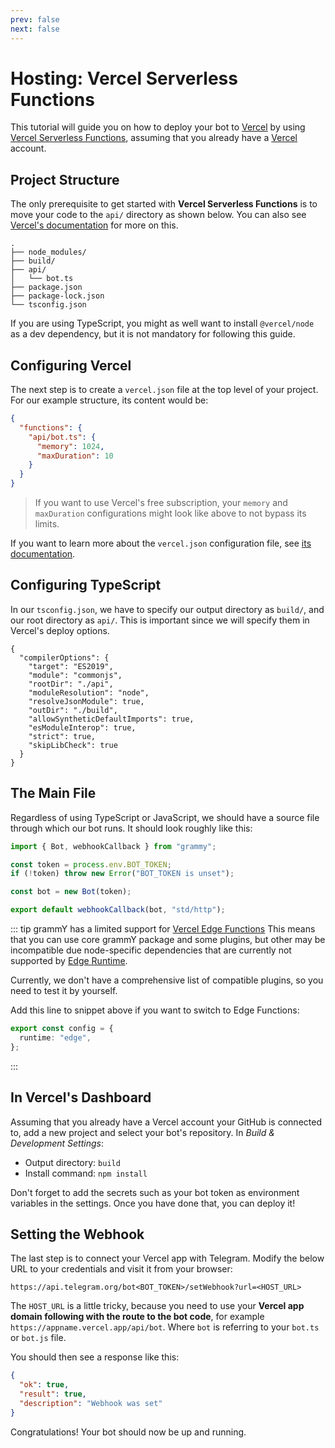 ```yaml
---
prev: false
next: false
---
```


# Hosting: Vercel Serverless Functions

This tutorial will guide you on how to deploy your bot to [Vercel](https://vercel.com/) by using [Vercel Serverless Functions](https://vercel.com/docs/functions/serverless-functions), assuming that you already have a [Vercel](https://vercel.com) account.

## Project Structure

The only prerequisite to get started with **Vercel Serverless Functions** is to move your code to the `api/` directory as shown below.
You can also see [Vercel's documentation](https://vercel.com/docs/functions/serverless-functions/quickstart) for more on this.

```asciiart:no-line-numbers
.
├── node_modules/
├── build/
├── api/
│   └── bot.ts
├── package.json
├── package-lock.json
└── tsconfig.json
```

If you are using TypeScript, you might as well want to install `@vercel/node` as a dev dependency, but it is not mandatory for following this guide.

## Configuring Vercel

The next step is to create a `vercel.json` file at the top level of your project.
For our example structure, its content would be:

```json
{
  "functions": {
    "api/bot.ts": {
      "memory": 1024,
      "maxDuration": 10
    }
  }
}
```

> If you want to use Vercel's free subscription, your `memory` and `maxDuration` configurations might look like above to not bypass its limits.

If you want to learn more about the `vercel.json` configuration file, see [its documentation](https://vercel.com/docs/projects/project-configuration).

## Configuring TypeScript

In our `tsconfig.json`, we have to specify our output directory as `build/`, and our root directory as `api/`.
This is important since we will specify them in Vercel's deploy options.

```json{5,8}
{
  "compilerOptions": {
    "target": "ES2019",
    "module": "commonjs",
    "rootDir": "./api",
    "moduleResolution": "node",
    "resolveJsonModule": true,
    "outDir": "./build",
    "allowSyntheticDefaultImports": true,
    "esModuleInterop": true,
    "strict": true,
    "skipLibCheck": true
  }
}
```

## The Main File

Regardless of using TypeScript or JavaScript, we should have a source file through which our bot runs.
It should look roughly like this:

```ts
import { Bot, webhookCallback } from "grammy";

const token = process.env.BOT_TOKEN;
if (!token) throw new Error("BOT_TOKEN is unset");

const bot = new Bot(token);

export default webhookCallback(bot, "std/http");
```

::: tip grammY has a limited support for [Vercel Edge Functions](https://vercel.com/docs/functions/edge-functions)
This means that you can use core grammY package and some plugins, but other may be incompatible due node-specific dependencies that are currently not supported by [Edge Runtime](https://edge-runtime.vercel.app).

Currently, we don't have a comprehensive list of compatible plugins, so you need to test it by yourself.

Add this line to snippet above if you want to switch to Edge Functions:

```ts
export const config = {
  runtime: "edge",
};
```

:::

## In Vercel's Dashboard

Assuming that you already have a Vercel account your GitHub is connected to, add a new project and select your bot's repository.
In _Build & Development Settings_:

- Output directory: `build`
- Install command: `npm install`

Don't forget to add the secrets such as your bot token as environment variables in the settings.
Once you have done that, you can deploy it!

## Setting the Webhook

The last step is to connect your Vercel app with Telegram.
Modify the below URL to your credentials and visit it from your browser:

```text
https://api.telegram.org/bot<BOT_TOKEN>/setWebhook?url=<HOST_URL>
```

The `HOST_URL` is a little tricky, because you need to use your **Vercel app domain following with the route to the bot code**, for example `https://appname.vercel.app/api/bot`.
Where `bot` is referring to your `bot.ts` or `bot.js` file.

You should then see a response like this:

```json
{
  "ok": true,
  "result": true,
  "description": "Webhook was set"
}
```

Congratulations!
Your bot should now be up and running.
